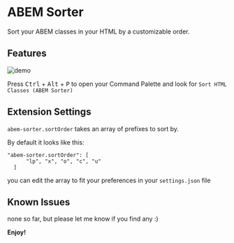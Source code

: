 # ABEM Sorter

Sort your ABEM classes in your HTML by a customizable order.

## Features

![demo](https://user-images.githubusercontent.com/48137583/162494371-06f80d54-048a-4874-b3af-42c9508c0647.gif)

Press <kbd>Ctrl</kbd> + <kbd>Alt</kbd> + <kbd>P</kbd> to open your Command Palette and look for `Sort HTML Classes (ABEM Sorter)`

## Extension Settings

`abem-sorter.sortOrder` takes an array of prefixes to sort by. 

By default it looks like this:
```  
"abem-sorter.sortOrder": [
      "lp", "x", "o", "c", "u"
  ]
```
you can edit the array to fit your preferences in your `settings.json` file

## Known Issues

none so far, but please let me know if you find any :)



**Enjoy!**
